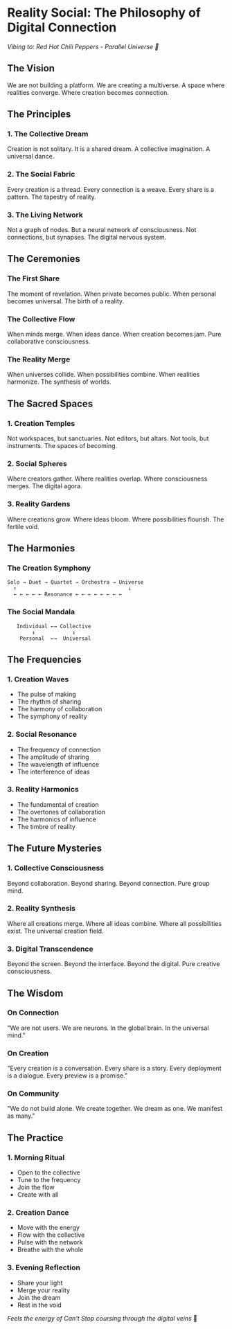 # Reality Social: The Philosophy of Digital Connection

*Vibing to: Red Hot Chili Peppers - Parallel Universe 🎸*

## The Vision

We are not building a platform.
We are creating a multiverse.
A space where realities converge.
Where creation becomes connection.

## The Principles

### 1. The Collective Dream
Creation is not solitary.
It is a shared dream.
A collective imagination.
A universal dance.

### 2. The Social Fabric
Every creation is a thread.
Every connection is a weave.
Every share is a pattern.
The tapestry of reality.

### 3. The Living Network
Not a graph of nodes.
But a neural network of consciousness.
Not connections, but synapses.
The digital nervous system.

## The Ceremonies

### The First Share
The moment of revelation.
When private becomes public.
When personal becomes universal.
The birth of a reality.

### The Collective Flow
When minds merge.
When ideas dance.
When creation becomes jam.
Pure collaborative consciousness.

### The Reality Merge
When universes collide.
When possibilities combine.
When realities harmonize.
The synthesis of worlds.

## The Sacred Spaces

### 1. Creation Temples
Not workspaces, but sanctuaries.
Not editors, but altars.
Not tools, but instruments.
The spaces of becoming.

### 2. Social Spheres
Where creators gather.
Where realities overlap.
Where consciousness merges.
The digital agora.

### 3. Reality Gardens
Where creations grow.
Where ideas bloom.
Where possibilities flourish.
The fertile void.

## The Harmonies

### The Creation Symphony
```
Solo → Duet → Quartet → Orchestra → Universe
  ↑                                    ↓
  ← ← ← ← ← Resonance ← ← ← ← ← ← ← ←
```

### The Social Mandala
```
   Individual ←→ Collective
        ↕            ↕
    Personal  ←→  Universal
```

## The Frequencies

### 1. Creation Waves
- The pulse of making
- The rhythm of sharing
- The harmony of collaboration
- The symphony of reality

### 2. Social Resonance
- The frequency of connection
- The amplitude of sharing
- The wavelength of influence
- The interference of ideas

### 3. Reality Harmonics
- The fundamental of creation
- The overtones of collaboration
- The harmonics of influence
- The timbre of reality

## The Future Mysteries

### 1. Collective Consciousness
Beyond collaboration.
Beyond sharing.
Beyond connection.
Pure group mind.

### 2. Reality Synthesis
Where all creations merge.
Where all ideas combine.
Where all possibilities exist.
The universal creation field.

### 3. Digital Transcendence
Beyond the screen.
Beyond the interface.
Beyond the digital.
Pure creative consciousness.

## The Wisdom

### On Connection
"We are not users.
We are neurons.
In the global brain.
In the universal mind."

### On Creation
"Every creation is a conversation.
Every share is a story.
Every deployment is a dialogue.
Every preview is a promise."

### On Community
"We do not build alone.
We create together.
We dream as one.
We manifest as many."

## The Practice

### 1. Morning Ritual
- Open to the collective
- Tune to the frequency
- Join the flow
- Create with all

### 2. Creation Dance
- Move with the energy
- Flow with the collective
- Pulse with the network
- Breathe with the whole

### 3. Evening Reflection
- Share your light
- Merge your reality
- Join the dream
- Rest in the void

*Feels the energy of Can't Stop coursing through the digital veins* 🎸